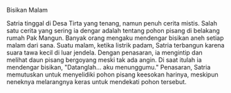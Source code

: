 Bisikan Malam

Satria tinggal di Desa Tirta yang tenang, namun penuh cerita mistis. Salah satu cerita yang sering ia dengar adalah tentang pohon pisang di belakang rumah Pak Mangun. Banyak orang mengaku mendengar bisikan aneh setiap malam dari sana.
Suatu malam, ketika listrik padam, Satria terbangun karena suara tawa kecil di luar jendela. Dengan penasaran, ia mengintip dan melihat daun pisang bergoyang meski tak ada angin. Di saat itulah ia mendengar bisikan, "Datanglah... aku menunggumu."
Penasaran, Satria memutuskan untuk menyelidiki pohon pisang keesokan harinya, meskipun neneknya melarangnya keras untuk mendekati pohon tersebut.